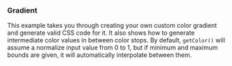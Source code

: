 ### Gradient

This example takes you through creating your own custom color gradient and generate valid CSS code for it. It also shows how to generate intermediate color values in between color stops. By default, `getColor()` will assume a normalize input value from 0 to 1, but if minimum and maximum bounds are given, it will automatically interpolate between them.